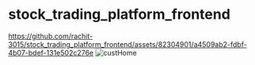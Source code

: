 # stock_trading_platform_frontend
https://github.com/rachit-3015/stock_trading_platform_frontend/assets/82304901/a4509ab2-fdbf-4b07-bdef-131e502c276e
![custHome](https://github.com/rachit-3015/stock_trading_platform_frontend/assets/82304901/324289f2-c1ee-4056-b157-97539d9e8ee6)

